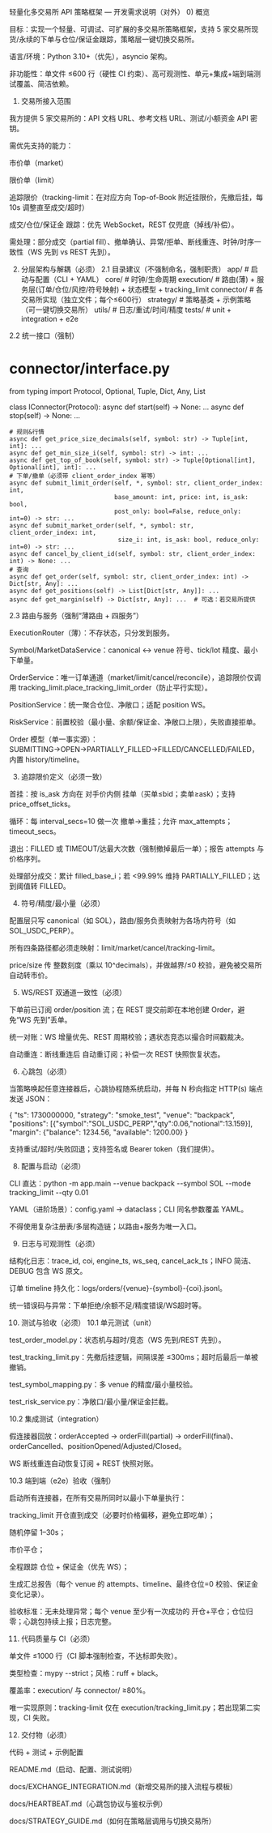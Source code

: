 轻量化多交易所 API 策略框架 — 开发需求说明（对外）
0) 概览

目标：实现一个轻量、可调试、可扩展的多交易所策略框架，支持 5 家交易所现货/永续的下单与仓位/保证金跟踪，策略层一键切换交易所。

语言/环境：Python 3.10+（优先），asyncio 架构。

非功能性：单文件 ≤600 行（硬性 CI 约束）、高可观测性、单元+集成+端到端测试覆盖、简洁依赖。

1) 交易所接入范围

我方提供 5 家交易所的：API 文档 URL、参考文档 URL、测试/小额资金 API 密钥。

需优先支持的能力：

市价单（market）

限价单（limit）

追踪限价（tracking-limit：在对应方向 Top-of-Book 附近挂限价，先撤后挂，每 10s 调整直至成交/超时）

成交/仓位/保证金 跟踪：优先 WebSocket，REST 仅兜底（掉线/补偿）。

需处理：部分成交（partial fill）、撤单确认、异常/拒单、断线重连、时钟/时序一致性（WS 先到 vs REST 先到）。

2) 分层架构与解耦（必须）
2.1 目录建议（不强制命名，强制职责）
app/          # 启动与配置（CLI + YAML）
core/         # 时钟/生命周期
execution/    # 路由(薄) + 服务层(订单/仓位/风控/符号映射) + 状态模型 + tracking_limit
connector/    # 各交易所实现（独立文件；每个≤600行）
strategy/     # 策略基类 + 示例策略（可一键切换交易所）
utils/        # 日志/重试/时间/精度
tests/        # unit + integration + e2e

2.2 统一接口（强制）
# connector/interface.py
from typing import Protocol, Optional, Tuple, Dict, Any, List

class IConnector(Protocol):
    async def start(self) -> None: ...
    async def stop(self) -> None: ...

    # 规则&行情
    async def get_price_size_decimals(self, symbol: str) -> Tuple[int, int]: ...
    async def get_min_size_i(self, symbol: str) -> int: ...
    async def get_top_of_book(self, symbol: str) -> Tuple[Optional[int], Optional[int], int]: ...
    # 下单/撤单（必须带 client_order_index 幂等）
    async def submit_limit_order(self, *, symbol: str, client_order_index: int,
                                 base_amount: int, price: int, is_ask: bool,
                                 post_only: bool=False, reduce_only: int=0) -> str: ...
    async def submit_market_order(self, *, symbol: str, client_order_index: int,
                                  size_i: int, is_ask: bool, reduce_only: int=0) -> str: ...
    async def cancel_by_client_id(self, symbol: str, client_order_index: int) -> None: ...
    # 查询
    async def get_order(self, symbol: str, client_order_index: int) -> Dict[str, Any]: ...
    async def get_positions(self) -> List[Dict[str, Any]]: ...
    async def get_margin(self) -> Dict[str, Any]: ...  # 可选：若交易所提供

2.3 路由与服务（强制“薄路由 + 四服务”）

ExecutionRouter（薄）：不存状态，只分发到服务。

Symbol/MarketDataService：canonical ↔ venue 符号、tick/lot 精度、最小下单量。

OrderService：唯一订单通道（market/limit/cancel/reconcile），追踪限价仅调用 tracking_limit.place_tracking_limit_order（防止平行实现）。

PositionService：统一聚合仓位、净敞口；适配 position WS。

RiskService：前置校验（最小量、余额/保证金、净敞口上限），失败直接拒单。

Order 模型（单一事实源）：SUBMITTING→OPEN→PARTIALLY_FILLED→FILLED/CANCELLED/FAILED，内置 history/timeline。

3) 追踪限价定义（必须一致）

首挂：按 is_ask 方向在 对手价内侧 挂单（买单≤bid；卖单≥ask）；支持 price_offset_ticks。

循环：每 interval_secs=10 做一次 撤单→重挂；允许 max_attempts；timeout_secs。

退出：FILLED 或 TIMEOUT/达最大次数（强制撤掉最后一单）；报告 attempts 与价格序列。

处理部分成交：累计 filled_base_i；若 <99.99% 维持 PARTIALLY_FILLED；达到阈值转 FILLED。

4) 符号/精度/最小量（必须）

配置层只写 canonical（如 SOL），路由/服务负责映射为各场内符号（如 SOL_USDC_PERP）。

所有四条路径都必须走映射：limit/market/cancel/tracking-limit。

price/size 传 整数刻度（乘以 10^decimals），并做越界/≤0 校验，避免被交易所自动转市价。

5) WS/REST 双通道一致性（必须）

下单前已订阅 order/position 流；在 REST 提交前即在本地创建 Order，避免“WS 先到”丢单。

统一对账：WS 增量优先、REST 周期校验；遇状态竞态以撮合时间戳裁决。

自动重连：断线重连后 自动重订阅；补偿一次 REST 快照恢复状态。

6) 心跳包（必须）

当策略唤起任意连接器后，心跳协程随系统启动，并每 N 秒向指定 HTTP(s) 端点发送 JSON：

{
  "ts": 1730000000,
  "strategy": "smoke_test",
  "venue": "backpack",
  "positions": [{"symbol":"SOL_USDC_PERP","qty":0.06,"notional":13.159}],
  "margin": {"balance": 1234.56, "available": 1200.00}
}


支持重试/超时/失败回退；支持签名或 Bearer token（我们提供）。

8) 配置与启动（必须）

CLI 直达：python -m app.main --venue backpack --symbol SOL --mode tracking_limit --qty 0.01

YAML（进阶场景）：config.yaml → dataclass；CLI 同名参数覆盖 YAML。

不得使用复杂注册表/多层构造链；以路由+服务为唯一入口。

9) 日志与可观测性（必须）

结构化日志：trace_id, coi, engine_ts, ws_seq, cancel_ack_ts；INFO 简洁、DEBUG 包含 WS 原文。

订单 timeline 持久化：logs/orders/{venue}-{symbol}-{coi}.jsonl。

统一错误码与异常：下单拒绝/余额不足/精度错误/WS超时等。

10) 测试与验收（必须）
10.1 单元测试（unit）

test_order_model.py：状态机与超时/竞态（WS 先到/REST 先到）。

test_tracking_limit.py：先撤后挂逻辑，间隔误差 ≤300ms；超时后最后一单被撤销。

test_symbol_mapping.py：多 venue 的精度/最小量校验。

test_risk_service.py：净敞口/最小量/保证金拦截。

10.2 集成测试（integration）

假连接器回放：orderAccepted → orderFill(partial) → orderFill(final)、orderCancelled、positionOpened/Adjusted/Closed。

WS 断线重连自动恢复订阅 + REST 快照对账。

10.3 端到端（e2e）验收（强制）

启动所有连接器，在所有交易所同时以最小下单量执行：

tracking_limit 开仓直到成交（必要时价格偏移，避免立即吃单）；

随机停留 1–30s；

市价平仓；

全程跟踪 仓位 + 保证金（优先 WS）；

生成汇总报告（每个 venue 的 attempts、timeline、最终仓位=0 校验、保证金变化记录）。

验收标准：无未处理异常；每个 venue 至少有一次成功的 开仓+平仓；仓位归零；心跳包持续上报；日志完整。

11) 代码质量与 CI（必须）

单文件 ≤1000 行（CI 脚本强制检查，不达标即失败）。

类型检查：mypy --strict；风格：ruff + black。

覆盖率：execution/ 与 connector/ ≥80%。

唯一实现原则：tracking-limit 仅在 execution/tracking_limit.py；若出现第二实现，CI 失败。

12) 交付物（必须）

代码 + 测试 + 示例配置

README.md（启动、配置、测试说明）

docs/EXCHANGE_INTEGRATION.md（新增交易所的接入流程与模板）

docs/HEARTBEAT.md（心跳包协议与鉴权示例）

docs/STRATEGY_GUIDE.md（如何在策略层调用与切换交易所）

